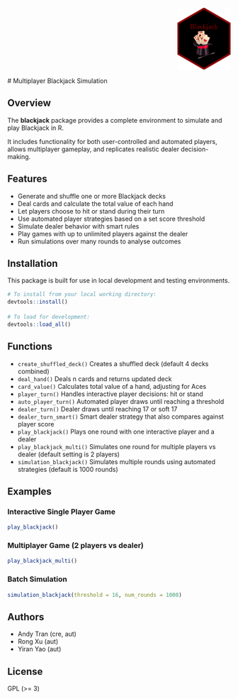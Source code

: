 <p align="right">
  <img src="logo/blackjack_sticker.png" width="120"/>
</p>
# Multiplayer Blackjack Simulation 

## Overview

The **blackjack** package provides a complete environment to simulate and play Blackjack in R. 

It includes functionality for both user-controlled and automated players, allows multiplayer gameplay, and replicates realistic dealer decision-making.

## Features 

- Generate and shuffle one or more Blackjack decks
- Deal cards and calculate the total value of each hand
- Let players choose to hit or stand during their turn
- Use automated player strategies based on a set score threshold
- Simulate dealer behavior with smart rules 
- Play games with up to unlimited players against the dealer
- Run simulations over many rounds to analyse outcomes

## Installation

This package is built for use in local development and testing environments.

```r
# To install from your local working directory:
devtools::install()

# To load for development:
devtools::load_all()
```

## Functions 

- `create_shuffled_deck()` Creates a shuffled deck (default 4 decks combined)
- `deal_hand()`	Deals n cards and returns updated deck
- `card_value()`	Calculates total value of a hand, adjusting for Aces
- `player_turn()`	Handles interactive player decisions: hit or stand
- `auto_player_turn()`	Automated player draws until reaching a threshold
- `dealer_turn()`	Dealer draws until reaching 17 or soft 17
- `dealer_turn_smart()`	Smart dealer strategy that also compares against player score
- `play_blackjack()`	Plays one round with one interactive player and a dealer
- `play_blackjack_multi()`	Simulates one round for multiple players vs dealer (default setting is 2 players)
- `simulation_blackjack()`	Simulates multiple rounds using automated strategies (default is 1000 rounds)

## Examples 

### Interactive Single Player Game

```r
play_blackjack()
```

### Multiplayer Game (2 players vs dealer)

```r
play_blackjack_multi()
```


### Batch Simulation

```r
simulation_blackjack(threshold = 16, num_rounds = 1000)
```

## Authors

- Andy Tran (cre, aut)
- Rong Xu (aut)
- Yiran Yao (aut)

## License
GPL (>= 3)



